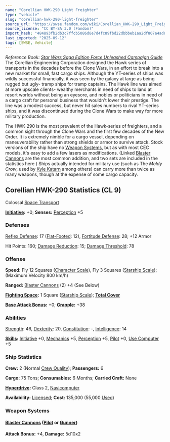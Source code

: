 ```yaml
---
name: "Corellian HWK-290 Light Freighter"
type: "vehicle"
slug: "corellian-hwk-290-light-freighter"
source_url: "https://swse.fandom.com/wiki/Corellian_HWK-290_Light_Freighter"
source_license: "CC BY-SA 3.0 (Fandom)"
import_hash: "484893fb2db3c7ffcb5086d8e7d4fc89fbd22dbbbeb1aa2df807a4ad8b1f8808"
last_imported: "2025-09-12"
tags: [SWSE, Vehicle]
---
```

*Reference Book: [Star Wars Saga Edition Force Unleashed Campaign Guide](https://swse.fandom.com/wiki/Star_Wars_Saga_Edition_Force_Unleashed_Campaign_Guide)*
The Corellian Engineering Corporation designed the Hawk series of transports in the decades before the Clone Wars, in an effort to break into a new market for small, fast cargo ships. Although the YT-series of ships was wildly successful financially, it was seen by the galaxy at large as being rugged but ugly- tramp ships for tramp captains. The Hawk line was aimed at more upscale clients- wealthy merchants in need of ships to land at resort worlds without being an eyesore, and nobles or politicians in need of a cargo craft for personal business that wouldn't lower their prestige. The line was a modest success, but never hit sales numbers to rival YT-series ships, and it was discontinued during the Clone Wars to make way for more military production.

The HWK-290 is the most prevalent of the Hawk-series of freighters, and a common sight through the Clone Wars and the first few decades of the New Order. It is extremely nimble for a cargo vessel, depending on maneuverability rather than strong shields or armor to survive attack. Stock versions of the ship have no [Weapon Systems](https://swse.fandom.com/wiki/Weapon_Systems), but as with most CEC models, it's easy to add a few lasers as modifications. (Linked [Blaster Cannons](https://swse.fandom.com/wiki/Blaster_Cannons) are the most common addition, and two sets are included in the statistics here.) Ships actually intended for military use (such as The *Moldy Crow*, used by [Kyle Katarn](https://swse.fandom.com/wiki/Kyle_Katarn) among others) can carry more than twice as many weapons, though at the expense of some cargo capacity.
## Corellian HWK-290 Statistics (CL 9)
Colossal [Space Transport](https://swse.fandom.com/wiki/Space_Transport)

**[Initiative](https://swse.fandom.com/wiki/Initiative):** +0; **Senses:** [Perception](https://swse.fandom.com/wiki/Perception) +5
### Defenses
[Reflex Defense](https://swse.fandom.com/wiki/Reflex_Defense_(Vehicles)): 17 ([Flat-Footed](https://swse.fandom.com/wiki/Flat-Footed): 12), [Fortitude Defense](https://swse.fandom.com/wiki/Fortitude_Defense_(Vehicles)): 28; +12 Armor

Hit Points: 160; [Damage Reduction](https://swse.fandom.com/wiki/Damage_Reduction): 15; [Damage Threshold](https://swse.fandom.com/wiki/Damage_Threshold_(Vehicles)): 78
### Offense
**Speed:** Fly 12 Squares ([Character Scale](https://swse.fandom.com/wiki/Character_Scale)), Fly 3 Squares ([Starship Scale](https://swse.fandom.com/wiki/Starship_Scale)); (Maximum Velocity 800 km/h)

**Ranged:** [Blaster Cannons](https://swse.fandom.com/wiki/Blaster_Cannons) (2) +4 (See Below)

**[Fighting Space](https://swse.fandom.com/wiki/Fighting_Space):** 1 Square ([Starship Scale](https://swse.fandom.com/wiki/Starship_Scale)); **[Total Cover](https://swse.fandom.com/wiki/Total_Cover)**

**[Base Attack Bonus](https://swse.fandom.com/wiki/Base_Attack_Bonus):** +0; **[Grapple](https://swse.fandom.com/wiki/Grapple):** +38
### Abilities
[Strength](https://swse.fandom.com/wiki/Strength): 46, [Dexterity](https://swse.fandom.com/wiki/Dexterity): 20, [Constitution](https://swse.fandom.com/wiki/Constitution): -, [Intelligence](https://swse.fandom.com/wiki/Intelligence): 14

**[Skills](https://swse.fandom.com/wiki/Skills):** [Initiative](https://swse.fandom.com/wiki/Initiative) +0, [Mechanics](https://swse.fandom.com/wiki/Mechanics) +5, [Perception](https://swse.fandom.com/wiki/Perception) +5, [Pilot](https://swse.fandom.com/wiki/Pilot) +0, [Use Computer](https://swse.fandom.com/wiki/Use_Computer) +5
### Ship Statistics
**Crew:** 2 (Normal [Crew Quality](https://swse.fandom.com/wiki/Crew_Quality)); **Passengers:** 6

**Cargo:** 75 Tons; **Consumables:** 6 Months; **Carried Craft:** None

**[Hyperdrive](https://swse.fandom.com/wiki/Hyperdrive):** Class 2, [Navicomputer](https://swse.fandom.com/wiki/Navicomputer)

**Availability:** [Licensed](https://swse.fandom.com/wiki/Licensed); **Cost:** 135,000 (55,000 [Used](https://swse.fandom.com/wiki/Used))
### Weapon Systems
#### **[Blaster Cannons](https://swse.fandom.com/wiki/Blaster_Cannons) ([Pilot](https://swse.fandom.com/wiki/Pilot_(Vehicle_Combat)) or [Gunner](https://swse.fandom.com/wiki/Gunner))**
**Attack Bonus:** +4, **Damage:** 5d10x2